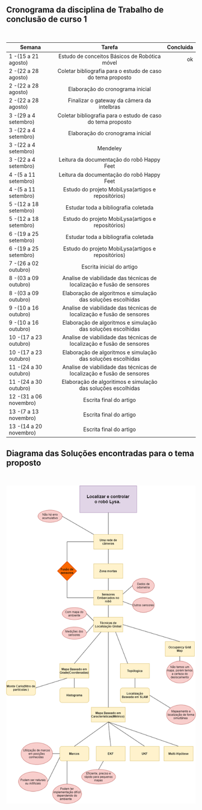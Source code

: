 
## Cronograma da disciplina de Trabalho de conclusão de curso 1
<br />

| Semana                 | Tarefa                                                     | Concluida|
| -------------          |:-------------:                                             |   -----: |
| 1 -(15 a 21 agosto)    | Estudo de conceitos Básicos de Robótica móvel              | ok       |
| 2 -(22 a 28 agosto)    | Coletar bibliografia para o estudo de caso do tema proposto|          |
| 2 -(22 a 28 agosto)    | Elaboração do cronograma inicial                           |          |
| 2 -(22 a 28 agosto)    | Finalizar o gateway da câmera da intelbras                 |          |
| 3 -(29 a 4 setembro)   | Coletar bibliografia para o estudo de caso do tema proposto|          |
| 3 -(22 a 4 setembro)   | Elaboração do cronograma inicial                           |          |
| 3 -(22 a 4 setembro)   | Mendeley                                                   |          |
| 3 -(22 a 4 setembro)   | Leitura da documentação do robô Happy Feet                 |          | 
| 4 -(5 a 11 setembro)   | Leitura da documentação do robô Happy Feet                 |          |
| 4 -(5 a 11 setembro)   | Estudo do projeto MobiLysa(artigos e repositórios)         |          |
| 5 -(12 a 18 setembro)  | Estudar toda a bibliografia coletada                       |          |
| 5 -(12 a 18 setembro)  | Estudo do projeto MobiLysa(artigos e repositórios)         |          |
| 6 -(19 a 25 setembro)  | Estudar toda a bibliografia coletada                       |          |
| 6 -(19 a 25 setembro)  | Estudo do projeto MobiLysa(artigos e repositórios)         |          |
| 7 -(26 a 02 outubro)   | Escrita inicial do artigo                                  |          |
| 8 -(03 a 09 outubro)   | Analise de viabilidade das técnicas de localização e fusão de sensores      |          |
| 8 -(03 a 09 outubro)   | Elaboração de algoritmos  e simulação das soluções escolhidas               |          |
| 9 -(10 a 16 outubro)   | Analise de viabilidade das técnicas de localização e fusão de sensores      |          |
| 9 -(10 a 16 outubro)   | Elaboração de algoritmos  e simulação das soluções escolhidas               |          |
|10 -(17 a 23 outubro)   | Analise de viabilidade das técnicas de localização e fusão de sensores      |          |
|10 -(17 a 23 outubro)   | Elaboração de algoritmos  e simulação das soluções escolhidas               |          |
|11 -(24 a 30 outubro)   | Analise de viabilidade das técnicas de localização e fusão de sensores      |          |
|11 -(24 a 30 outubro)   | Elaboração de algoritimos e simulação das soluções escolhidas               |          |
|12 -(31 a 06 novembro)  | Escrita final do artigo                                                     |          |
|13 -(7 a 13 novembro)   | Escrita final do artigo                                                     |          |
|13 -(14 a 20 novembro)  | Escrita final do artigo                                                     |          |



## Diagrama das Soluções encontradas para o tema proposto
<br />

![](https://github.com/matheusdutra0207/TCC/blob/main/Imagens/Diagram.png)
